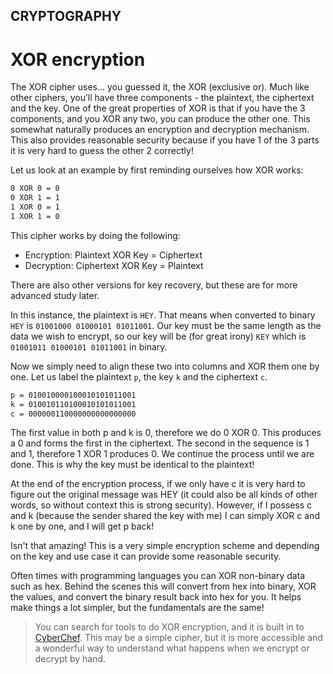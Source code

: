 ## CRYPTOGRAPHY
# XOR encryption

The XOR cipher uses... you guessed it, the XOR (exclusive or). Much like other ciphers, you’ll have three components - the plaintext, the ciphertext and the key. One of the great properties of XOR is that if you have the 3 components, and you XOR any two, you can produce the other one. This somewhat naturally produces an encryption and decryption mechanism. This also provides reasonable security because if you have 1 of the 3 parts it is very hard to guess the other 2 correctly!

Let us look at an example by first reminding ourselves how XOR works:

```txt
0 XOR 0 = 0
0 XOR 1 = 1
1 XOR 0 = 1
1 XOR 1 = 0
```

This cipher works by doing the following:

- Encryption: Plaintext XOR Key = Ciphertext
- Decryption: Ciphertext XOR Key = Plaintext

There are also other versions for key recovery, but these are for more advanced study later.

In this instance, the plaintext is `HEY`. That means when converted to binary `HEY` is `01001000 01000101 01011001`. Our key must be the same length as the data we wish to encrypt, so our key will be (for great irony) `KEY` which is `01001011 01000101 01011001` in binary.

Now we simply need to align these two into columns and XOR them one by one. Let us label the plaintext `p`, the key `k` and the ciphertext `c`.

```txt
p = 010010000100010101011001
k = 010010110100010101011001
c = 000000110000000000000000
```

The first value in both p and k is 0, therefore we do 0 XOR 0. This produces a 0 and forms the first in the ciphertext. The second in the sequence is 1 and 1, therefore 1 XOR 1 produces 0. We continue the process until we are done. This is why the key must be identical to the plaintext!

At the end of the encryption process, if we only have c it is very hard to figure out the original message was HEY (it could also be all kinds of other words, so without context this is strong security). However, if I possess c and k (because the sender shared the key with me) I can simply XOR c and k one by one, and I will get p back!

Isn't that amazing! This is a very simple encryption scheme and depending on the key and use case it can provide some reasonable security.

Often times with programming languages you can XOR non-binary data such as hex. Behind the scenes this will convert from hex into binary, XOR the values, and convert the binary result back into hex for you. It helps make things a lot simpler, but the fundamentals are the same!

>You can search for tools to do XOR encryption, and it is built in to [CyberChef](https://gchq.github.io/CyberChef/). This may be a simple cipher, but it is more accessible and a wonderful way to understand what happens when we encrypt or decrypt by hand.
